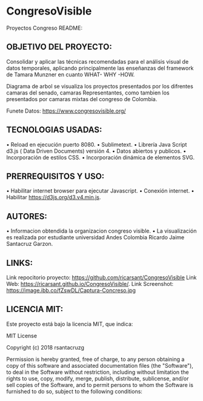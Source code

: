 # CongresoVisible
Proyectos Congreso
README:

OBJETIVO DEL PROYECTO:
---------------------

Consolidar y aplicar las técnicas recomendadas para el análisis visual de datos temporales, aplicando principalmente las enseñanzas 
del framework de Tamara Munzner en cuanto WHAT- WHY -HOW.

Diagrama de arbol se visualiza los proyectos presentados por los difrentes camaras del senado, 
camaras Representantes, como tambien  los presentados por camaras mixtas del congreso de Colombia.

Funete Datos: https://www.congresovisible.org/



TECNOLOGIAS USADAS:
-------------------

•	Reload en ejecución puerto 8080.
•	Sublimetext.
•	Librería Java Script d3.js ( Data Driven Documents) versión 4.
•	Datos abiertos y publicos.
•	Incorporación  de estilos CSS.
•	Incorporación dinámica de elementos SVG.


PRERREQUISITOS Y USO:
---------------------

•	Habilitar internet browser para ejecutar Javascript.
•	Conexión internet.
•	Habilitar https://d3js.org/d3.v4.min.js.


AUTORES:
--------

•	Informacion obtendida la organizacion congreso visible.
•	La visualización es realizada por estudiante universidad Andes Colombia Ricardo Jaime Santacruz Garzon.



LINKS:
------

Link repocitorio proyecto: https://github.com/ricarsant/CongresoVisible
Link Web: https://ricarsant.github.io/CongresoVisible/.
Link Screenshot: https://image.ibb.co/fZswDL/Captura-Concreso.jpg


LICENCIA MIT:
-------------

Este proyecto está bajo la licencia MIT, que indica:

MIT License

Copyright (c) 2018 rsantacruzg

Permission is hereby granted, free of charge, to any person obtaining a copy of this software and associated documentation files (the "Software"), to deal in the Software without restriction, including without limitation the rights to use, copy, modify, merge, publish, distribute, sublicense, and/or sell copies of the Software, and to permit persons to whom the Software is furnished to do so, subject to the following conditions:

